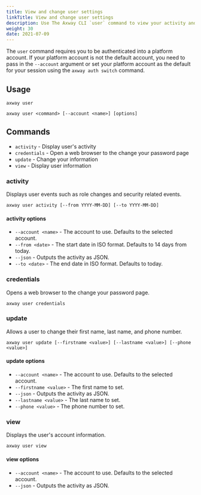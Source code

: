 ```yaml
---
title: View and change user settings
linkTitle: View and change user settings
description: Use The Axway CLI `user` command to view your activity and update your account information.
weight: 30
date: 2021-07-09
---
```


The `user` command requires you to be authenticated into a platform account. If your platform account is not the default account, you need to pass in the `--account` argument or set your platform account as the default for your session using the `axway auth switch` command.

## Usage

```
axway user

axway user <command> [--account <name>] [options]
```

## Commands

* `activity` - Display user's activity
* `credentials` - Open a web browser to the change your password page
* `update` - Change your information
* `view` - Display user information

### activity

Displays user events such as role changes and security related events.

```
axway user activity [--from YYYY-MM-DD] [--to YYYY-MM-DD]
```

#### activity options

* `--account <name>` - The account to use. Defaults to the selected account.
* `--from <date>` - The start date in ISO format. Defaults to 14 days from today.
* `--json` - Outputs the activity as JSON.
* `--to <date>` - The end date in ISO format. Defaults to today.

### credentials

Opens a web browser to the change your password page.

```
axway user credentials
```

### update

Allows a user to change their first name, last name, and phone number.

```
axway user update [--firstname <value>] [--lastname <value>] [--phone <value>]
```

#### update options

* `--account <name>` - The account to use. Defaults to the selected account.
* `--firstname <value>` - The first name to set.
* `--json` - Outputs the activity as JSON.
* `--lastname <value>` - The last name to set.
* `--phone <value>` - The phone number to set.

### view

Displays the user's account information.

```
axway user view
```

#### view options

* `--account <name>` - The account to use. Defaults to the selected account.
* `--json` - Outputs the activity as JSON.
